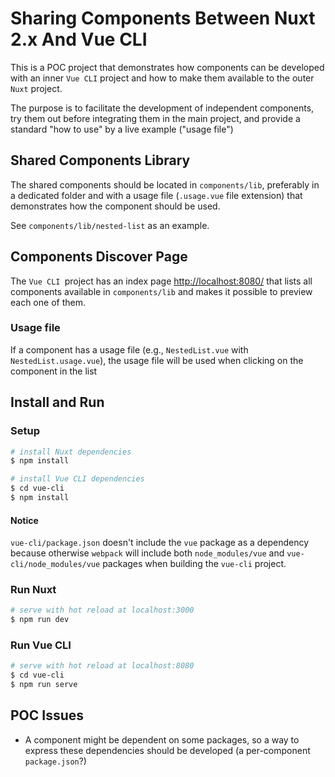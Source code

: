 # Sharing Components Between Nuxt 2.x And Vue CLI

This is a POC project that demonstrates how components can be developed with an inner `Vue CLI` project and how to make them available to the outer `Nuxt` project.

The purpose is to facilitate the development of independent components, try them out before integrating them in the main project, and provide a standard "how to use" by a live example ("usage file")

## Shared Components Library

The shared components should be located in `components/lib`, preferably in a dedicated folder and with a usage file (`.usage.vue` file extension) that demonstrates how the component should be used.

See `components/lib/nested-list` as an example.

## Components Discover Page

The `Vue CLI `project has an index page [http://localhost:8080/](http://localhost:8080/) that lists all components available in `components/lib` and makes it possible to preview each one of them.

### Usage file

If a component has a usage file (e.g., `NestedList.vue` with `NestedList.usage.vue`), the usage file will be used when clicking on the component in the list

## Install and Run

### Setup

```bash
# install Nuxt dependencies
$ npm install

# install Vue CLI dependencies
$ cd vue-cli
$ npm install
```

#### Notice
`vue-cli/package.json` doesn't include the `vue` package as a dependency because otherwise `webpack` will include both `node_modules/vue` and `vue-cli/node_modules/vue` packages when building the `vue-cli` project.

### Run Nuxt

```bash
# serve with hot reload at localhost:3000
$ npm run dev
```

### Run Vue CLI

```bash
# serve with hot reload at localhost:8080
$ cd vue-cli
$ npm run serve
```

## POC Issues

* A component might be dependent on some packages, so a way to express these dependencies should be developed (a per-component `package.json`?)
